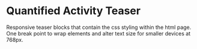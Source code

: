 # Quantified Activity Teaser

Responsive teaser blocks that contain the css styling within the html page.  One break point to wrap elements and alter text size for smaller devices at 768px.  
